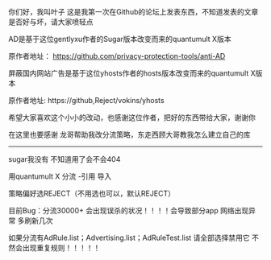 你们好，我叫叶子 这是我第一次在Github的论坛上发表东西，不知道发表的文章是否好与坏，请大家喷轻点 

AD是基于这位gentlyxu作者的Sugar版本改变而来的quantumult X版本

原作者地址：
https://github.com/privacy-protection-tools/anti-AD

屏蔽国内网站广告是基于这位yhosts作者的hosts版本改变而来的quantumult X版本

原作者地址:
https://github,Reject/vokins/yhosts

希望大家喜欢这个小小的改动，也感谢这位作者，把好的东西带给大家，谢谢你

在这里也要感谢
龙哥帮助我改分流策略，东走西顾大哥教我怎么建立自己的库

---------------------------------------------------

sugar我没有 不知道用了会不会404

用quantumult X  分流 -引用 导入 

策略偏好选REJECT（不用选也可以，默认REJECT）

目前Bug：分流30000+ 会出现误杀的状况！！！！会导致部分app 网络出现异常 多刷新几次

如果分流有AdRule.list；Advertising.list；AdRuleTest.list 
请全部选择禁用它 不然会出现重复规则！！！！！
